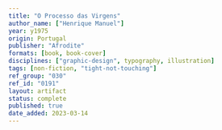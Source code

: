 ```yaml
---
title: "O Processo das Virgens"
author_name: ["Henrique Manuel"]
year: y1975
origin: Portugal
publisher: "Afrodite"
formats: [book, book-cover]
disciplines: ["graphic-design", typography, illustration]
tags: [non-fiction, "tight-not-touching"]
ref_group: "030"
ref_id: "0191"
layout: artifact
status: complete
published: true
date_added: 2023-03-14
---
```

